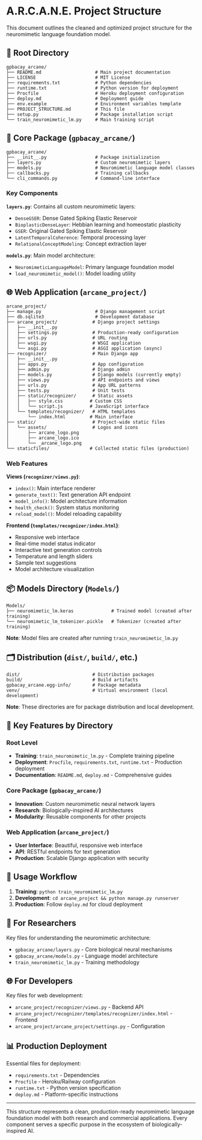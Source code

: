# A.R.C.A.N.E. Project Structure

This document outlines the cleaned and optimized project structure for the neuromimetic language foundation model.

## 📁 Root Directory

```
gpbacay_arcane/
├── README.md                    # Main project documentation
├── LICENSE                      # MIT License
├── requirements.txt             # Python dependencies
├── runtime.txt                  # Python version for deployment
├── Procfile                     # Heroku deployment configuration
├── deploy.md                    # Deployment guide
├── env.example                  # Environment variables template
├── PROJECT_STRUCTURE.md         # This file
├── setup.py                     # Package installation script
└── train_neuromimetic_lm.py     # Main training script
```

## 🧠 Core Package (`gpbacay_arcane/`)

```
gpbacay_arcane/
├── __init__.py                  # Package initialization
├── layers.py                    # Custom neuromimetic layers
├── models.py                    # Neuromimetic language model classes
├── callbacks.py                 # Training callbacks
└── cli_commands.py              # Command-line interface
```

### Key Components

**`layers.py`**: Contains all custom neuromimetic layers:
- `DenseGSER`: Dense Gated Spiking Elastic Reservoir
- `BioplasticDenseLayer`: Hebbian learning and homeostatic plasticity
- `GSER`: Original Gated Spiking Elastic Reservoir  
- `LatentTemporalCoherence`: Temporal processing layer
- `RelationalConceptModeling`: Concept extraction layer

**`models.py`**: Main model architecture:
- `NeuromimeticLanguageModel`: Primary language foundation model
- `load_neuromimetic_model()`: Model loading utility

## 🌐 Web Application (`arcane_project/`)

```
arcane_project/
├── manage.py                    # Django management script
├── db.sqlite3                   # Development database
├── arcane_project/             # Django project settings
│   ├── __init__.py
│   ├── settings.py             # Production-ready configuration
│   ├── urls.py                 # URL routing
│   ├── wsgi.py                 # WSGI application
│   └── asgi.py                 # ASGI application (async)
├── recognizer/                 # Main Django app
│   ├── __init__.py
│   ├── apps.py                 # App configuration
│   ├── admin.py                # Django admin
│   ├── models.py               # Django models (currently empty)
│   ├── views.py                # API endpoints and views
│   ├── urls.py                 # App URL patterns
│   ├── tests.py                # Unit tests
│   ├── static/recognizer/      # Static assets
│   │   ├── style.css          # Custom CSS
│   │   └── script.js          # JavaScript interface
│   └── templates/recognizer/   # HTML templates
│       └── index.html         # Main interface
├── static/                     # Project-wide static files
│   └── assets/                 # Logos and icons
│       ├── arcane_logo.png
│       ├── arcane_logo.ico
│       └── _arcane_logo.png
└── staticfiles/               # Collected static files (production)
```

### Web Features

**Views (`recognizer/views.py`)**:
- `index()`: Main interface renderer
- `generate_text()`: Text generation API endpoint
- `model_info()`: Model architecture information
- `health_check()`: System status monitoring
- `reload_model()`: Model reloading capability

**Frontend (`templates/recognizer/index.html`)**:
- Responsive web interface
- Real-time model status indicator
- Interactive text generation controls
- Temperature and length sliders
- Sample text suggestions
- Model architecture visualization

## 📦 Models Directory (`Models/`)

```
Models/
├── neuromimetic_lm.keras              # Trained model (created after training)
└── neuromimetic_lm_tokenizer.pickle   # Tokenizer (created after training)
```

**Note**: Model files are created after running `train_neuromimetic_lm.py`

## 🗂️ Distribution (`dist/`, `build/`, etc.)

```
dist/                           # Distribution packages
build/                          # Build artifacts  
gpbacay_arcane.egg-info/        # Package metadata
venv/                           # Virtual environment (local development)
```

**Note**: These directories are for package distribution and local development.

## 🚀 Key Features by Directory

### Root Level
- **Training**: `train_neuromimetic_lm.py` - Complete training pipeline
- **Deployment**: `Procfile`, `requirements.txt`, `runtime.txt` - Production deployment
- **Documentation**: `README.md`, `deploy.md` - Comprehensive guides

### Core Package (`gpbacay_arcane/`)
- **Innovation**: Custom neuromimetic neural network layers
- **Research**: Biologically-inspired AI architectures
- **Modularity**: Reusable components for other projects

### Web Application (`arcane_project/`)
- **User Interface**: Beautiful, responsive web interface
- **API**: RESTful endpoints for text generation
- **Production**: Scalable Django application with security

## 🎯 Usage Workflow

1. **Training**: `python train_neuromimetic_lm.py`
2. **Development**: `cd arcane_project && python manage.py runserver`
3. **Production**: Follow `deploy.md` for cloud deployment

## 🧪 For Researchers

Key files for understanding the neuromimetic architecture:
- `gpbacay_arcane/layers.py` - Core biological neural mechanisms
- `gpbacay_arcane/models.py` - Language model architecture
- `train_neuromimetic_lm.py` - Training methodology

## 🌐 For Developers

Key files for web development:
- `arcane_project/recognizer/views.py` - Backend API
- `arcane_project/recognizer/templates/recognizer/index.html` - Frontend
- `arcane_project/arcane_project/settings.py` - Configuration

## 📊 Production Deployment

Essential files for deployment:
- `requirements.txt` - Dependencies
- `Procfile` - Heroku/Railway configuration  
- `runtime.txt` - Python version specification
- `deploy.md` - Platform-specific instructions

---

This structure represents a clean, production-ready neuromimetic language foundation model with both research and commercial applications. Every component serves a specific purpose in the ecosystem of biologically-inspired AI.
